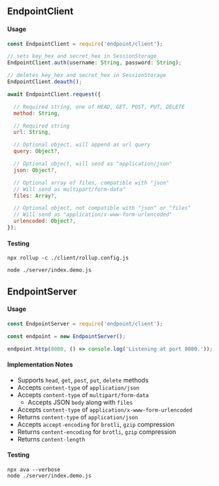 ## EndpointClient

#### Usage

```js
const EndpointClient = require('endpoint/client');

// sets key_hex and secret_hex in SessionStorage
EndpointClient.auth(username: String, password: String);

// deletes key_hex and secret_hex in SessionStorage
EndpointClient.deauth();

await EndpointClient.request({

  // Required string, one of HEAD, GET, POST, PUT, DELETE
  method: String,

  // Required string
  url: String,

  // Optional object, will append as url query
  query: Object?,

  // Optional object, will send as "application/json"
  json: Object?,

  // Optional array of files, compatible with "json"
  // Will send as multipart/form-data"
  files: Array?,

  // Optional object, not compatible with "json" or "files"
  // Will send as "application/x-www-form-urlencoded"
  urlencoded: Object?,
});
```

#### Testing

```
npx rollup -c ./client/rollup.config.js
```

```
node ./server/index.demo.js 
```

## EndpointServer

#### Usage

```js
const EndpointServer = require('endpoint/client');

const endpoint = new EndpointServer();

endpoint.http(8080, () => console.log('Listening at port 8080.'));
```

#### Implementation Notes

- Supports `head`, `get`, `post`, `put`, `delete` methods
- Accepts `content-type` of `application/json`
- Accepts `content-type` of `multipart/form-data`
  - Accepts JSON `body` along with `files`
- Accepts `content-type` of `application/x-www-form-urlencoded`
- Returns `content-type` of `application/json`
- Accepts `accept-encoding` for `brotli`, `gzip` compression
- Returns `content-encoding` for `brotli`, `gzip` compression
- Returns `content-length`

#### Testing

```
npx ava --verbose
node ./server/index.demo.js
```
